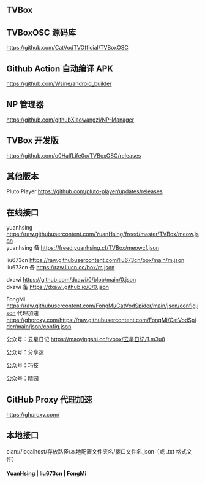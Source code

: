 ## TVBox

## TVBoxOSC 源码库

https://github.com/CatVodTVOfficial/TVBoxOSC

## Github Action 自动编译 APK

https://github.com/Wsine/android_builder

## NP 管理器

https://github.com/githubXiaowangzi/NP-Manager

## TVBox 开发版

https://github.com/o0HalfLife0o/TVBoxOSC/releases

## 其他版本

Pluto Player https://github.com/pluto-player/updates/releases

## 在线接口

yuanhsing https://raw.githubusercontent.com/YuanHsing/freed/master/TVBox/meow.json  
yuanhsing 备 https://freed.yuanhsing.cf/TVBox/meowcf.json

liu673cn https://raw.githubusercontent.com/liu673cn/box/main/m.json  
liu673cn 备 https://raw.liucn.cc/box/m.json

dxawi https://github.com/dxawi/0/blob/main/0.json  
dxawi 备 https://dxawi.github.io/0/0.json

FongMi https://raw.githubusercontent.com/FongMi/CatVodSpider/main/json/config.json
代理加速 https://ghproxy.com/https://raw.githubusercontent.com/FongMi/CatVodSpider/main/json/config.json

公众号：云星日记 https://maoyingshi.cc/tvbox/云星日记/1.m3u8

公众号：分享迷 

公众号：巧技 

公众号：晴园 

## GitHub Proxy 代理加速

https://ghproxy.com/

## 本地接口

clan://localhost/存放路径/本地配置文件夹名/接口文件名.json（或 .txt 格式文件）

#### [YuanHsing](https://github.com/YuanHsing/freed) | [liu673cn](https://github.com/liu673cn/box) | [FongMi](https://github.com/FongMi/CatVodSpider)
